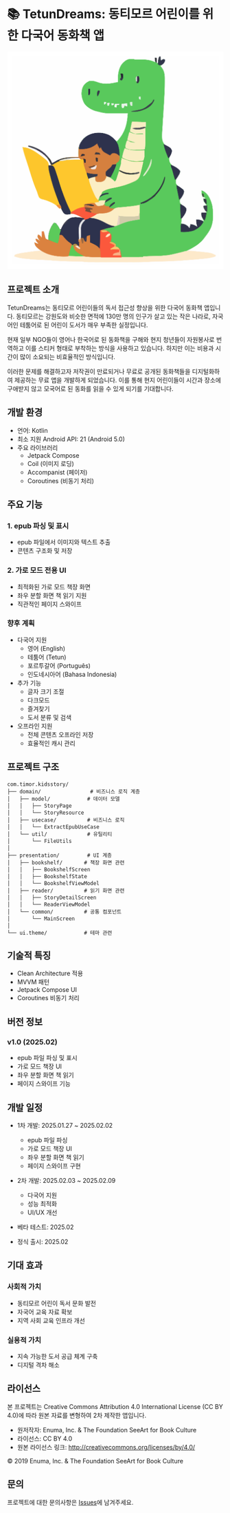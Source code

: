 # 📚 TetunDreams: 동티모르 어린이를 위한 다국어 동화책 앱
![app_mockup](/app/src/main/ic_launcher-playstore.png)

## 프로젝트 소개
TetunDreams는 동티모르 어린이들의 독서 접근성 향상을 위한 다국어 동화책 앱입니다.
동티모르는 강원도와 비슷한 면적에 130만 명의 인구가 살고 있는 작은 나라로, 자국어인 테툼어로 된 어린이 도서가 매우 부족한 실정입니다.

현재 일부 NGO들이 영어나 한국어로 된 동화책을 구해와 현지 청년들이 자원봉사로 번역하고 이를 스티커 형태로 부착하는 방식을 사용하고 있습니다. 하지만 이는 비용과 시간이 많이 소요되는 비효율적인 방식입니다.

이러한 문제를 해결하고자 저작권이 만료되거나 무료로 공개된 동화책들을 디지털화하여 제공하는 무료 앱을 개발하게 되었습니다. 이를 통해 현지 어린이들이 시간과 장소에 구애받지 않고 모국어로 된 동화를 읽을 수 있게 되기를 기대합니다.

## 개발 환경
- 언어: Kotlin
- 최소 지원 Android API: 21 (Android 5.0)
- 주요 라이브러리
  - Jetpack Compose
  - Coil (이미지 로딩)
  - Accompanist (페이저)
  - Coroutines (비동기 처리)

## 주요 기능
### 1. epub 파싱 및 표시
- epub 파일에서 이미지와 텍스트 추출
- 콘텐츠 구조화 및 저장

### 2. 가로 모드 전용 UI
- 최적화된 가로 모드 책장 화면
- 좌우 분할 화면 책 읽기 지원
- 직관적인 페이지 스와이프

### 향후 계획
- 다국어 지원
  - 영어 (English)
  - 테툼어 (Tetun)
  - 포르투갈어 (Português)
  - 인도네시아어 (Bahasa Indonesia)
- 추가 기능
  - 글자 크기 조절
  - 다크모드
  - 즐겨찾기
  - 도서 분류 및 검색
- 오프라인 지원
  - 전체 콘텐츠 오프라인 저장
  - 효율적인 캐시 관리

## 프로젝트 구조
```
com.timor.kidsstory/
├── domain/                # 비즈니스 로직 계층
│   ├── model/            # 데이터 모델
│   │   ├── StoryPage
│   │   └── StoryResource
│   ├── usecase/          # 비즈니스 로직
│   │   └── ExtractEpubUseCase
│   └── util/             # 유틸리티
│       └── FileUtils
│
├── presentation/         # UI 계층
│   ├── bookshelf/       # 책장 화면 관련
│   │   ├── BookshelfScreen
│   │   ├── BookshelfState
│   │   └── BookshelfViewModel
│   ├── reader/          # 읽기 화면 관련
│   │   ├── StoryDetailScreen
│   │   └── ReaderViewModel
│   └── common/          # 공통 컴포넌트
│       └── MainScreen
│
└── ui.theme/            # 테마 관련
```

## 기술적 특징
- Clean Architecture 적용
- MVVM 패턴
- Jetpack Compose UI
- Coroutines 비동기 처리

## 버전 정보
### v1.0 (2025.02)
- epub 파일 파싱 및 표시
- 가로 모드 책장 UI
- 좌우 분할 화면 책 읽기
- 페이지 스와이프 기능

## 개발 일정
- 1차 개발: 2025.01.27 ~ 2025.02.02
  - epub 파일 파싱
  - 가로 모드 책장 UI
  - 좌우 분할 화면 책 읽기
  - 페이지 스와이프 구현

- 2차 개발: 2025.02.03 ~ 2025.02.09
  - 다국어 지원
  - 성능 최적화
  - UI/UX 개선

- 베타 테스트: 2025.02
- 정식 출시: 2025.02

## 기대 효과
### 사회적 가치
- 동티모르 어린이 독서 문화 발전
- 자국어 교육 자료 확보
- 지역 사회 교육 인프라 개선

### 실용적 가치
- 지속 가능한 도서 공급 체계 구축
- 디지털 격차 해소

## 라이선스
본 프로젝트는 Creative Commons Attribution 4.0 International License (CC BY 4.0)에 따라 원본 자료를 변형하여 2차 제작한 앱입니다.

- 원저작자: Enuma, Inc. & The Foundation SeeArt for Book Culture
- 라이선스: CC BY 4.0
- 원본 라이선스 링크: http://creativecommons.org/licenses/by/4.0/

© 2019 Enuma, Inc. & The Foundation SeeArt for Book Culture

## 문의
프로젝트에 대한 문의사항은 [Issues](https://github.com/choe-yujin/android-kids-story-app/issues)에 남겨주세요.